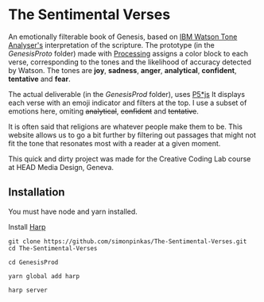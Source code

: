 # The Sentimental Verses
An emotionally filterable book of Genesis, based on [IBM Watson Tone Analyser's](https://www.ibm.com/watson/services/tone-analyzer/) interpretation of the scripture. The prototype (in the _GenesisProto_ folder) made with [Processing](http://processing.org) assigns a color block to each verse, corresponding to the tones and the likelihood of accuracy detected by Watson. The  tones are __joy__, __sadness__, __anger__, __analytical__, __confident__, __tentative__ and __fear__. 

The actual deliverable (in the _GenesisProd_ folder), uses [P5*js](https://p5js.org) It displays each verse with an emoji indicator and filters at the top. I use a subset of emotions here, omiting ~~analytical~~, ~~confident~~ and ~~tentative~~.

It is often said that religions are whatever people make them to be. This website allows us to go a bit further by filtering out passages that might not fit the tone that resonates most with a reader at a given moment.

This quick and dirty project was made for the Creative Coding Lab course at HEAD Media Design, Geneva.

## Installation
You must have node and yarn installed. 

Install [Harp](https://github.com/sintaxi/harp)
```
git clone https://github.com/simonpinkas/The-Sentimental-Verses.git
cd The-Sentimental-Verses

cd GenesisProd

yarn global add harp

harp server
```
